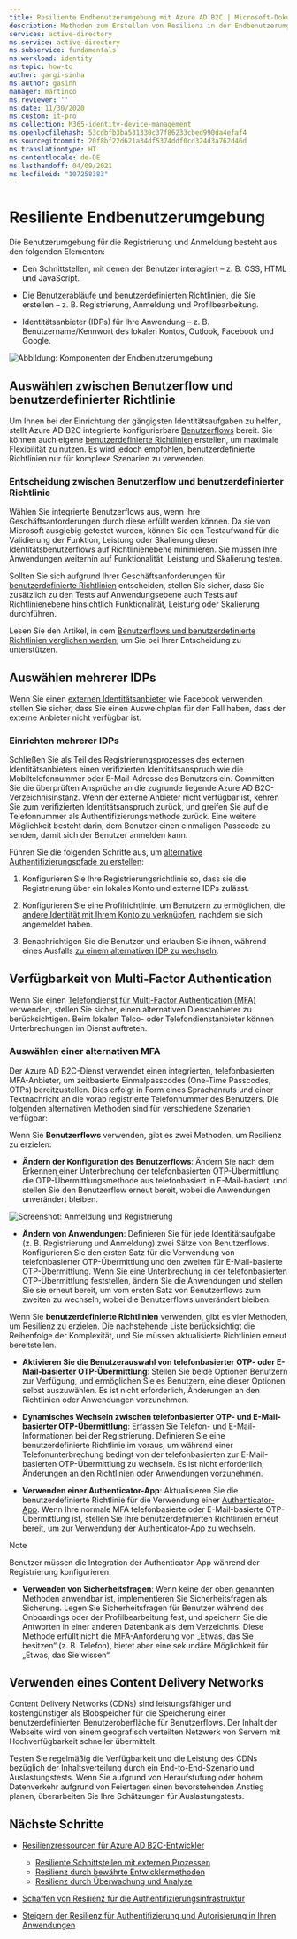 ```yaml
---
title: Resiliente Endbenutzerumgebung mit Azure AD B2C | Microsoft-Dokumentation
description: Methoden zum Erstellen von Resilienz in der Endbenutzerumgebung mithilfe von Azure AD B2C
services: active-directory
ms.service: active-directory
ms.subservice: fundamentals
ms.workload: identity
ms.topic: how-to
author: gargi-sinha
ms.author: gasinh
manager: martinco
ms.reviewer: ''
ms.date: 11/30/2020
ms.custom: it-pro
ms.collection: M365-identity-device-management
ms.openlocfilehash: 53cdbfb3ba531330c37f86233cbed990da4efaf4
ms.sourcegitcommit: 20f8bf22d621a34df5374ddf0cd324d3a762d46d
ms.translationtype: HT
ms.contentlocale: de-DE
ms.lasthandoff: 04/09/2021
ms.locfileid: "107258383"
---
```

# <a name="resilient-end-user-experience"></a>Resiliente Endbenutzerumgebung

Die Benutzerumgebung für die Registrierung und Anmeldung besteht aus den folgenden Elementen:

- Den Schnittstellen, mit denen der Benutzer interagiert – z. B. CSS, HTML und JavaScript.

- Die Benutzerabläufe und benutzerdefinierten Richtlinien, die Sie erstellen – z. B. Registrierung, Anmeldung und Profilbearbeitung.

- Identitätsanbieter (IDPs) für Ihre Anwendung – z. B. Benutzername/Kennwort des lokalen Kontos, Outlook, Facebook und Google.

![Abbildung: Komponenten der Endbenutzerumgebung](media/resilient-end-user-experiences/end-user-experience-architecture.png)

## <a name="choose-between-user-flow-and-custom-policy"></a>Auswählen zwischen Benutzerflow und benutzerdefinierter Richtlinie  

Um Ihnen bei der Einrichtung der gängigsten Identitätsaufgaben zu helfen, stellt Azure AD B2C integrierte konfigurierbare [Benutzerflows](../../active-directory-b2c/user-flow-overview.md) bereit. Sie können auch eigene [benutzerdefinierte Richtlinien](../../active-directory-b2c/custom-policy-overview.md) erstellen, um maximale Flexibilität zu nutzen. Es wird jedoch empfohlen, benutzerdefinierte Richtlinien nur für komplexe Szenarien zu verwenden.

### <a name="how-to-decide-between-user-flow-and-custom-policy"></a>Entscheidung zwischen Benutzerflow und benutzerdefinierter Richtlinie

Wählen Sie integrierte Benutzerflows aus, wenn Ihre Geschäftsanforderungen durch diese erfüllt werden können. Da sie von Microsoft ausgiebig getestet wurden, können Sie den Testaufwand für die Validierung der Funktion, Leistung oder Skalierung dieser Identitätsbenutzerflows auf Richtlinienebene minimieren. Sie müssen Ihre Anwendungen weiterhin auf Funktionalität, Leistung und Skalierung testen.

Sollten Sie sich aufgrund Ihrer Geschäftsanforderungen für [benutzerdefinierte Richtlinien](../../active-directory-b2c/user-flow-overview.md) entscheiden, stellen Sie sicher, dass Sie zusätzlich zu den Tests auf Anwendungsebene auch Tests auf Richtlinienebene hinsichtlich Funktionalität, Leistung oder Skalierung durchführen.

Lesen Sie den Artikel, in dem [Benutzerflows und benutzerdefinierte Richtlinien verglichen werden](../../active-directory-b2c/user-flow-overview.md#comparing-user-flows-and-custom-policies), um Sie bei Ihrer Entscheidung zu unterstützen.

## <a name="choose-multiple-idps"></a>Auswählen mehrerer IDPs

Wenn Sie einen [externen Identitätsanbieter](../../active-directory-b2c/technical-overview.md#external-identity-providers) wie Facebook verwenden, stellen Sie sicher, dass Sie einen Ausweichplan für den Fall haben, dass der externe Anbieter nicht verfügbar ist.

### <a name="how-to-set-up-multiple-idps"></a>Einrichten mehrerer IDPs

Schließen Sie als Teil des Registrierungsprozesses des externen Identitätsanbieters einen verifizierten Identitätsanspruch wie die Mobiltelefonnummer oder E-Mail-Adresse des Benutzers ein. Committen Sie die überprüften Ansprüche an die zugrunde liegende Azure AD B2C-Verzeichnisinstanz. Wenn der externe Anbieter nicht verfügbar ist, kehren Sie zum verifizierten Identitätsanspruch zurück, und greifen Sie auf die Telefonnummer als Authentifizierungsmethode zurück. Eine weitere Möglichkeit besteht darin, dem Benutzer einen einmaligen Passcode zu senden, damit sich der Benutzer anmelden kann.

 Führen Sie die folgenden Schritte aus, um [alternative Authentifizierungspfade zu erstellen](https://github.com/azure-ad-b2c/samples/tree/master/policies/idps-filter):

 1. Konfigurieren Sie Ihre Registrierungsrichtlinie so, dass sie die Registrierung über ein lokales Konto und externe IDPs zulässt.

 2. Konfigurieren Sie eine Profilrichtlinie, um Benutzern zu ermöglichen, die [andere Identität mit Ihrem Konto zu verknüpfen](https://github.com/Azure-Samples/active-directory-b2c-advanced-policies/tree/master/account-linking), nachdem sie sich angemeldet haben.

 3. Benachrichtigen Sie die Benutzer und erlauben Sie ihnen, während eines Ausfalls [zu einem alternativen IDP zu wechseln](../../active-directory-b2c/customize-ui-with-html.md#configure-dynamic-custom-page-content-uri).

## <a name="availability-of-multi-factor-authentication"></a>Verfügbarkeit von Multi-Factor Authentication

Wenn Sie einen [Telefondienst für Multi-Factor Authentication (MFA)](../../active-directory-b2c/phone-authentication-user-flows.md) verwenden, stellen Sie sicher, einen alternativen Dienstanbieter zu berücksichtigen. Beim lokalen Telco- oder Telefondienstanbieter können Unterbrechungen im Dienst auftreten.

### <a name="how-to-choose-an-alternate-mfa"></a>Auswählen einer alternativen MFA  

Der Azure AD B2C-Dienst verwendet einen integrierten, telefonbasierten MFA-Anbieter, um zeitbasierte Einmalpasscodes (One-Time Passcodes, OTPs) bereitzustellen. Dies erfolgt in Form eines Sprachanrufs und einer Textnachricht an die vorab registrierte Telefonnummer des Benutzers. Die folgenden alternativen Methoden sind für verschiedene Szenarien verfügbar:

Wenn Sie **Benutzerflows** verwenden, gibt es zwei Methoden, um Resilienz zu erzielen:

- **Ändern der Konfiguration des Benutzerflows**:  Ändern Sie nach dem Erkennen einer Unterbrechung der telefonbasierten OTP-Übermittlung die OTP-Übermittlungsmethode aus telefonbasiert in E-Mail-basiert, und stellen Sie den Benutzerflow erneut bereit, wobei die Anwendungen unverändert bleiben.

![Screenshot: Anmeldung und Registrierung](media/resilient-end-user-experiences/create-sign-in.png)

- **Ändern von Anwendungen**: Definieren Sie für jede Identitätsaufgabe (z. B. Registrierung und Anmeldung) zwei Sätze von Benutzerflows. Konfigurieren Sie den ersten Satz für die Verwendung von telefonbasierter OTP-Übermittlung und den zweiten für E-Mail-basierte OTP-Übermittlung. Wenn Sie eine Unterbrechung in der telefonbasierten OTP-Übermittlung feststellen, ändern Sie die Anwendungen und stellen Sie sie erneut bereit, um vom ersten Satz von Benutzerflows zum zweiten zu wechseln, wobei die Benutzerflows unverändert bleiben.  

Wenn Sie **benutzerdefinierte Richtlinien** verwenden, gibt es vier Methoden, um Resilienz zu erzielen. Die nachstehende Liste berücksichtigt die Reihenfolge der Komplexität, und Sie müssen aktualisierte Richtlinien erneut bereitstellen.

- **Aktivieren Sie die Benutzerauswahl von telefonbasierter OTP- oder E-Mail-basierter OTP-Übermittlung**: Stellen Sie beide Optionen Benutzern zur Verfügung, und ermöglichen Sie es Benutzern, eine dieser Optionen selbst auszuwählen. Es ist nicht erforderlich, Änderungen an den Richtlinien oder Anwendungen vorzunehmen.

- **Dynamisches Wechseln zwischen telefonbasierter OTP- und E-Mail-basierter OTP-Übermittlung**:  Erfassen Sie Telefon- und E-Mail-Informationen bei der Registrierung. Definieren Sie eine benutzerdefinierte Richtlinie im voraus, um während einer Telefonunterbrechung bedingt von der telefonbasierten zur E-Mail-basierten OTP-Übermittlung zu wechseln. Es ist nicht erforderlich, Änderungen an den Richtlinien oder Anwendungen vorzunehmen.

- **Verwenden einer Authenticator-App**: Aktualisieren Sie die benutzerdefinierte Richtlinie für die Verwendung einer [Authenticator-App](https://github.com/azure-ad-b2c/samples/tree/master/policies/custom-mfa-totp). Wenn Ihre normale MFA telefonbasierte oder E-Mail-basierte OTP-Übermittlung ist, stellen Sie Ihre benutzerdefinierten Richtlinien erneut bereit, um zur Verwendung der Authenticator-App zu wechseln.

>[!Note]
>Benutzer müssen die Integration der Authenticator-App während der Registrierung konfigurieren.

- **Verwenden von Sicherheitsfragen**: Wenn keine der oben genannten Methoden anwendbar ist, implementieren Sie Sicherheitsfragen als Sicherung. Legen Sie Sicherheitsfragen für Benutzer während des Onboardings oder der Profilbearbeitung fest, und speichern Sie die Antworten in einer anderen Datenbank als dem Verzeichnis. Diese Methode erfüllt nicht die MFA-Anforderung von „Etwas, das Sie besitzen“ (z. B. Telefon), bietet aber eine sekundäre Möglichkeit für „Etwas, das Sie wissen“.

## <a name="use-a-content-delivery-network"></a>Verwenden eines Content Delivery Networks

Content Delivery Networks (CDNs) sind leistungsfähiger und kostengünstiger als Blobspeicher für die Speicherung einer benutzerdefinierten Benutzeroberfläche für Benutzerflows. Der Inhalt der Webseite wird von einem geografisch verteilten Netzwerk von Servern mit Hochverfügbarkeit schneller übermittelt.  

Testen Sie regelmäßig die Verfügbarkeit und die Leistung des CDNs bezüglich der Inhaltsverteilung durch ein End-to-End-Szenario und Auslastungstests. Wenn Sie aufgrund von Heraufstufung oder hohem Datenverkehr aufgrund von Feiertagen einen bevorstehenden Anstieg planen, überarbeiten Sie Ihre Schätzungen für Auslastungstests.
  
## <a name="next-steps"></a>Nächste Schritte

- [Resilienzressourcen für Azure AD B2C-Entwickler](resilience-b2c.md)
  
  - [Resiliente Schnittstellen mit externen Prozessen](resilient-external-processes.md)
  - [Resilienz durch bewährte Entwicklermethoden](resilience-b2c-developer-best-practices.md)
  - [Resilienz durch Überwachung und Analyse](resilience-with-monitoring-alerting.md)
- [Schaffen von Resilienz für die Authentifizierungsinfrastruktur](resilience-in-infrastructure.md)
- [Steigern der Resilienz für Authentifizierung und Autorisierung in Ihren Anwendungen](resilience-app-development-overview.md)